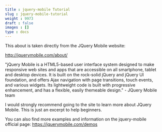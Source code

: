 ```yaml
---
title : jquery-mobile Tutorial
slug : jquery-mobile-tutorial
weight : 9973
draft : false
images : []
type : docs
---
```


This about is taken directly from the JQuery Mobile website:

http://jquerymobile.com/about/

"jQuery Mobile is a HTML5-based user interface system designed to make responsive web sites and apps that are accessible on all smartphone, tablet and desktop devices. It is built on the rock-solid jQuery and jQuery UI foundation, and offers Ajax navigation with page transitions, touch events, and various widgets. Its lightweight code is built with progressive enhancement, and has a flexible, easily themeable design." - JQuery Mobile team

I would strongly recommend going to the site to learn more about JQuery Mobile. This is just an excerpt to help beginners.

You can also find more examples and information on the jquery-mobile official page: https://jquerymobile.com/demos

